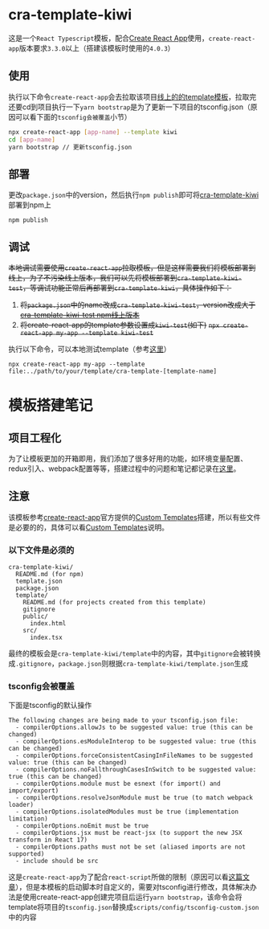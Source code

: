 # cra-template-kiwi

这是一个`React Typescript`模板，配合[Create React App](https://github.com/facebook/create-react-app)使用，`create-react-app`版本要求`3.3.0`以上（搭建该模板时使用的`4.0.3`）

## 使用
执行以下命令`create-react-app`会去拉取该项目[线上的的template模板](https://www.npmjs.com/package/cra-template-kiwi)，拉取完还要cd到项目执行一下`yarn bootstrap`是为了更新一下项目的tsconfig.json（原因可以看下面的`tsconfig会被覆盖`小节）

```sh
npx create-react-app [app-name] --template kiwi
cd [app-name]
yarn bootstrap // 更新tsconfig.json
```

## 部署
更改`package.json`中的version，然后执行`npm publish`即可将[cra-template-kiwi](https://www.npmjs.com/package/cra-template-kiwi)部署到npm上
```
npm publish
```

## 调试

~~本地调试需要使用`create-react-app`拉取模板，但是这样需要我们将模板部署到线上，为了不污染线上版本，我们可以先将模板部署到`cra-template-kiwi-test`，等调试功能正常后再部署到`cra-template-kiwi`，具体操作如下：~~

1. ~~将`package.json`中的name改成`cra-template-kiwi-test`，version改成大于[cra-template-kiwi-test npm线上版本](https://www.npmjs.com/package/cra-template-kiwi-test)~~
2. ~~将create-react-app的template参数设置成`kiwi-test`(如下)~~
~~```npx create-react-app my-app --template kiwi-test```~~

执行以下命令，可以本地测试template（参考[这里](https://create-react-app.dev/docs/custom-templates/#testing-a-template)）
```
npx create-react-app my-app --template file:../path/to/your/template/cra-template-[template-name]
```

# 模板搭建笔记

## 项目工程化
为了让模板更加的开箱即用，我们添加了很多好用的功能，如环境变量配置、redux引入、webpack配置等等，搭建过程中的问题和笔记都记录在[这里](./README_FOR_TEMPLATE.md)。

## 注意
该模板参考[create-react-app](https://github.com/facebook/create-react-app)官方提供的[Custom Templates](https://create-react-app.dev/docs/custom-templates)搭建，所以有些文件是必要的的，具体可以看[Custom Templates](https://create-react-app.dev/docs/custom-templates)说明。

### 以下文件是必须的
```
cra-template-kiwi/
  README.md (for npm)
  template.json
  package.json
  template/
    README.md (for projects created from this template)
    gitignore
    public/
      index.html
    src/
      index.tsx
```
最终的模板会是`cra-template-kiwi/template`中的内容，其中`gitignore`会被转换成`.gitignore`，`package.json`则根据`cra-template-kiwi/template.json`生成

### tsconfig会被覆盖
下面是tsconfig的默认操作

```
The following changes are being made to your tsconfig.json file:
  - compilerOptions.allowJs to be suggested value: true (this can be changed)
  - compilerOptions.esModuleInterop to be suggested value: true (this can be changed)
  - compilerOptions.forceConsistentCasingInFileNames to be suggested value: true (this can be changed)
  - compilerOptions.noFallthroughCasesInSwitch to be suggested value: true (this can be changed)
  - compilerOptions.module must be esnext (for import() and import/export)
  - compilerOptions.resolveJsonModule must be true (to match webpack loader)
  - compilerOptions.isolatedModules must be true (implementation limitation)
  - compilerOptions.noEmit must be true
  - compilerOptions.jsx must be react-jsx (to support the new JSX transform in React 17)
  - compilerOptions.paths must not be set (aliased imports are not supported)
  - include should be src
```

这是`create-react-app`为了配合`react-script`所做的限制（原因可以看[这篇文章](https://zhuanlan.zhihu.com/p/315220794)），但是本模板的启动脚本时自定义的，需要对tsconfig进行修改，具体解决办法是使用create-react-app创建完项目后运行`yarn bootstrap`，该命令会将template将项目的`tsconfig.json`替换成`scripts/config/tsconfig-custom.json`中的内容
